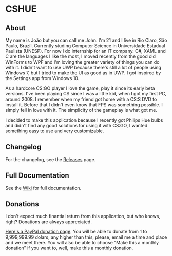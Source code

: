 # CSHUE
## About

My name is João but you can call me John. I'm 21 and I live in Rio Claro, São Paulo, Brazil. Currently studing Computer Science in Universidade Estadual Paulista (UNESP). For now I do internship for an IT company. C#, XAML and C are the languages I like the most, I moved recently from the good old WinForms to WPF and I'm loving the greater variety of things you can do with it. I didn't want to use UWP because there's still a lot of people using Windows 7, but I tried to make the UI as good as in UWP. I got inspired by the Settings app from Windows 10.

As a hardcore CS:GO player I love the game, play it since its early beta versions. I've been playing CS since I was a little kid, when I got my first PC, around 2008. I remember when my friend got home with a CS:S DVD to install it. Before that I didn't even know that FPS was something possible. I simply fell in love with it. The simplicity of the gameplay is what got me.

I decided to make this application because I recently got Philips Hue bulbs and didn't find any good solutions for using it with CS:GO, I wanted something easy to use and very customizable.

## Changelog

For the changelog, see the [Releases](https://github.com/joao7yt/CSHUE/releases) page.

## Full Documentation

See the [Wiki](https://github.com/joao7yt/CSHUE/wiki) for full documentation.

## Donations

I don't expect much finantial return from this application, but who knows, right? Donations are always appreciated.

[Here's a PayPal donation page](https://www.paypal.com/cgi-bin/webscr?cmd=_donations&business=joao7yt@gmail.com&lc=US&item_name=CSHUE%20donation&currency_code=USD&bn=PP-DonationsBF). You will be able to donate from 1 to 9,999,999.99 dolars, any higher than this, please, email me a time and place and we meet there. You will also be able to choose "Make this a monthly donation" if you want to, well, make this a monthly donation.
